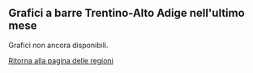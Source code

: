 ## Grafici a barre Trentino-Alto Adige nell'ultimo mese

Grafici non ancora disponibili.
<!--

Di seguito sono riportati i grafici a barre che mostrano l'andamento dei dati della pandemia in Trentino-Alto Adige nell'**ultimo mese**.

#### Nuovi positivi
![Nuovi positivi](</data/imgs/grafici/regioni/trentino-alto adige/30gg/nuovi_positivi.png>)

#### Rapporto nuovi positivi / nuovi tamponi
![Nuovi positivi su nuovi tamponi](</data/imgs/grafici/regioni/trentino-alto adige/30gg/nuovi_positivi_su_nuovi_tamponi.png>)

#### Rapporto nuovi positivi / nuovi casi testati
![Nuovi positivi su nuovi casi_testati](</data/imgs/grafici/regioni/trentino-alto adige/30gg/nuovi_positivi_su_nuovi_casi_testati.png>)

#### Totale dei positivi
![Totale positivi](</data/imgs/grafici/regioni/trentino-alto adige/30gg/totale_positivi.png>)

#### Variazione in percentuale del totale dei positivi
![Variazione totale positivi](</data/imgs/grafici/regioni/trentino-alto adige/30gg/variazione_totale_positivi_perc.png>)

#### Positivi in terapia intensiva
![Terapia intensiva](</data/imgs/grafici/regioni/trentino-alto adige/30gg/terapia_intensiva.png>)

#### Variazione in percentuale dei positivi in terapia intensiva
![Variazione terapia intensiva](</data/imgs/grafici/regioni/trentino-alto adige/30gg/variazione_terapia_intensiva_perc.png>)

#### Rapporto positivi in terapia intensiva / positivi ospedalizzati
![Terapia intensiva su totale ospedalizzati](</data/imgs/grafici/regioni/trentino-alto adige/30gg/terapia_intensiva_su_totale_ospedalizzati.png>)

#### Totale degli ospedalizzati
![Terapia ospedalizzati](</data/imgs/grafici/regioni/trentino-alto adige/30gg/totale_ospedalizzati.png>)

#### Rapporto ospedalizzati / totale positivi
![totale ospedalizzati su totale positivi](</data/imgs/grafici/regioni/trentino-alto adige/30gg/totale_ospedalizzati_su_totale_positivi.png>)

#### Nuovi deceduti
![Nuovi deceduti](</data/imgs/grafici/regioni/trentino-alto adige/30gg/nuovi_deceduti.png>)

#### Nuovi dimessi guariti
![Nuovi dimessi guariti](</data/imgs/grafici/regioni/trentino-alto adige/30gg/nuovi_dimessi_guariti.png>)
-->
[Ritorna alla pagina delle regioni](https://github.com/antoniograsso21/covid19/tree/main/markdown/grafici/regioni)
